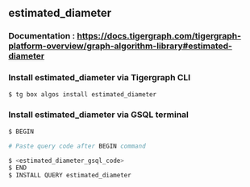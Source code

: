 ## estimated_diameter
### Documentation : https://docs.tigergraph.com/tigergraph-platform-overview/graph-algorithm-library#estimated-diameter
### Install estimated_diameter via Tigergraph CLI
```bash
$ tg box algos install estimated_diameter
```
### Install estimated_diameter via GSQL terminal
```bash
$ BEGIN 

# Paste query code after BEGIN command

$ <estimated_diameter_gsql_code>
$ END 
$ INSTALL QUERY estimated_diameter
```